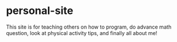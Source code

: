 # personal-site



This site is for teaching others on how to program, do advance math question, look at physical activity tips, and finally all about me!

